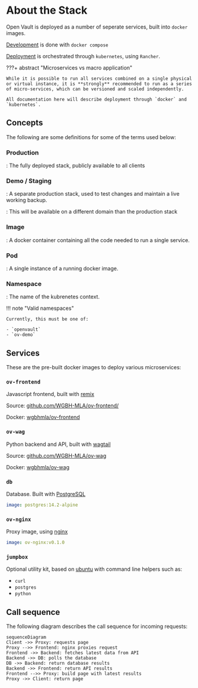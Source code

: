 # About the Stack

Open Vault is deployed as a number of seperate services, built into `docker` images.

[Development](/dev) is done with `docker compose`

[Deployment](/deploy) is orchestrated through `kubernetes`, using `Rancher`.

???+ abstract "Microservices vs macro application"

    While it is possible to run all services combined on a single physical or virtual instance, it is **strongly** recommended to run as a series of micro-services, which can be versioned and scaled independently.

    All documentation here will describe deployment through `docker` and `kubernetes`.

## Concepts

The following are some definitions for some of the terms used below:

### Production

: The fully deployed stack, publicly available to all clients

### Demo / Staging

: A separate production stack, used to test changes and maintain a live working backup.

: This will be available on a different domain than the production stack

### Image

: A docker container containing all the code needed to run a single service.

### Pod

: A single instance of a running docker image.

### Namespace

: The name of the kubrenetes context.

!!! note "Valid namespaces"

    Currently, this must be one of:

    - `openvault`
    - `ov-demo`

## Services

These are the pre-built docker images to deploy various microservices:

### `ov-frontend`

Javascript frontend, built with [remix](https://remix.run/)

Source: [github.com/WGBH-MLA/ov-frontend/](https://github.com/WGBH-MLA/ov-frontend/)

Docker: [wgbhmla/ov-frontend](https://hub.docker.com/r/wgbhmla/ov-frontend)

### `ov-wag`

Python backend and API, built with [wagtail](https://wagtail.org/)

Source: [github.com/WGBH-MLA/ov-wag](https://github.com/WGBH-MLA/ov-wag)

Docker: [wgbhmla/ov-wag](https://hub.docker.com/r/wgbhmla/ov-wag)

### `db`

Database. Built with [PostgreSQL](https://www.postgresql.org/)

```yml
image: postgres:14.2-alpine
```

### `ov-nginx`

Proxy image, using [nginx](https://www.nginx.com/)

```yml
image: ov-nginx:v0.1.0
```

### `jumpbox`

Optional utility kit, based on [ubuntu](https://ubuntu.com/) with command line helpers such as:

- `curl`
- `postgres`
- `python`

## Call sequence

The following diagram describes the call sequence for incoming requests:

```mermaid
sequenceDiagram
Client ->> Proxy: requests page
Proxy -->> Frontend: nginx proxies request
Frontend ->> Backend: fetches latest data from API
Backend ->> DB: polls the database
DB ->> Backend: return database results
Backend ->> Frontend: return API results
Frontend -->> Proxy: build page with latest results
Proxy ->> Client: return page
```
